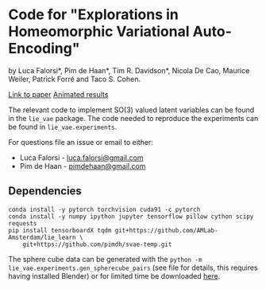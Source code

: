 # Code for "Explorations in Homeomorphic Variational Auto-Encoding"
by Luca Falorsi*, Pim de Haan*, Tim R. Davidson*, Nicola De Cao, Maurice Weiler, Patrick Forré and Taco S. Cohen.

[Link to paper](https://arxiv.org/abs/1807.04689)
[Animated results](https://sites.google.com/view/lie-vae)


The relevant code to implement SO(3) valued latent variables can be found in the `lie_vae` package. The code needed to reproduce the experiments can be found in `lie_vae.experiments`.

For questions file an issue or email to either:
- Luca Falorsi - <luca.falorsi@gmail.com>
- Pim de Haan - <pimdehaan@gmail.com>


## Dependencies

```
conda install -y pytorch torchvision cuda91 -c pytorch
conda install -y numpy ipython jupyter tensorflow pillow cython scipy requests
pip install tensorboardX tqdm git+https://github.com/AMLab-Amsterdam/lie_learn \
    git+https://github.com/pimdh/svae-temp.git 
```

The sphere cube data can be generated with the `python -m lie_vae.experiments.gen_spherecube_pairs` (see file for details, this requires having installed Blender) or for limited time be downloaded [here](https://drive.google.com/file/d/1pZf4_B__XtL6DujHIhuARtYQk-JumZin/view?usp=sharing).

